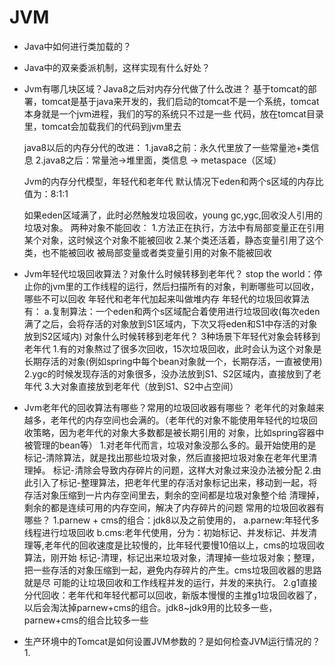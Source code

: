 # JVM
- Java中如何进行类加载的？
- Java中的双亲委派机制，这样实现有什么好处？

- Jvm有哪几块区域？Java8之后对内存分代做了什么改进？
  基于tomcat的部署，tomcat是基于java来开发的，我们启动的tomcat不是一个系统，tomcat本身就是一个jvm进程，我们的写的系统只不过是一些
  代码，放在tomcat目录里，tomcat会加载我们的代码到jvm里去

  java8以后的内存分代的改进：
  1.java8之前：永久代里放了一些常量池+类信息
  2.java8之后：常量池->堆里面，类信息 -> metaspace（区域）

  Jvm的内存分代模型，年轻代和老年代
  默认情况下eden和两个s区域的内存比值为：8:1:1

  如果eden区域满了，此时必然触发垃圾回收，young gc,ygc,回收没人引用的垃圾对象。
  两种对象不能回收：
  1.方法正在执行，方法中有局部变量正在引用某个对象，这时候这个对象不能被回收
  2.某个类还活着，静态变量引用了这个类，也不能被回收
  被局部变量或者类变量引用的对象不能被回收

- Jvm年轻代垃圾回收算法？对象什么时候转移到老年代？
  stop the world：停止你的jvm里的工作线程的运行，然后扫描所有的对象，判断哪些可以回收，哪些不可以回收
  年轻代和老年代加起来叫做堆内存
  年轻代的垃圾回收算法有：
  a.复制算法：一个eden和两个s区域配合着使用进行垃圾回收(每次eden满了之后，会将存活的对象放到S1区域内，下次又将eden和S1中存活的对象
    放到S2区域内)
  对象什么时候转移到老年代？
  3种场景下年轻代对象会转移到老年代
  1.有的对象熬过了很多次回收，15次垃圾回收，此时会认为这个对象是长期存活的对象(例如spring中每个bean对象就一个，长期存活，一直被使用)
  2.ygc的时候发现存活的对象很多，没办法放到S1、S2区域内，直接放到了老年代
  3.大对象直接放到老年代（放到S1、S2中占空间）

- Jvm老年代的回收算法有哪些？常用的垃圾回收器有哪些？
  老年代的对象越来越多，老年代的内存空间也会满的。（老年代的对象不能使用年轻代的垃圾回收策略，因为老年代的对象大多数都是被长期引用的
  对象，比如spring容器中被管理的bean等）
  1.对老年代而言，垃圾对象没那么多的。最开始使用的是标记-清除算法，就是找出那些垃圾对象，然后直接把垃圾对象在老年代里清理掉。
    标记-清除会导致内存碎片的问题，这样大对象过来没办法被分配
  2.由此引入了标记-整理算法，把老年代里的存活对象标记出来，移动到一起，将存活对象压缩到一片内存空间里去，剩余的空间都是垃圾对象整个给
    清理掉，剩余的都是连续可用的内存空间，解决了内存碎片的问题
  常用的垃圾回收器有哪些？
  1.parnew + cms的组合：jdk8以及之前使用的，
    a.parnew:年轻代多线程进行垃圾回收
    b.cms:老年代使用，分为：初始标记、并发标记、并发清理等,老年代的回收速度是比较慢的，比年轻代要慢10倍以上，cms的垃圾回收算法，刚开始
      标记-清理，标记出来垃圾对象，清理掉一些垃圾对象；整理，把一些存活的对象压缩到一起，避免内存碎片的产生。cms垃圾回收器的思路就是尽
      可能的让垃圾回收和工作线程并发的运行，并发的来执行。
  2.g1直接分代回收：老年代和年轻代都可以回收，新版本慢慢的主推g1垃圾回收器了，以后会淘汰掉parnew+cms的组合。jdk8~jdk9用的比较多一些，
    parnew+cms的组合比较多一些

- 生产环境中的Tomcat是如何设置JVM参数的？是如何检查JVM运行情况的？
  1.

